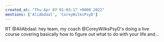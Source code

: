 ```yaml
---
created_at: "Thu Apr 07 01:03:17 +0000 2022"
mentions: ['AliAbdaal', 'CoreyWilksPsyD']
---
```


RT @AliAbdaal: hey team, my coach @CoreyWilksPsyD's doing a live  course covering basically how to figure out what to do with your life and…